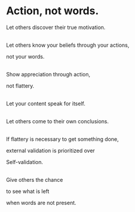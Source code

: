 # Action, not words.
Let others discover their true motivation.
<br><br>

Let others know your beliefs through your actions,

not your words.
<br><br>

Show appreciation through action,

not flattery.
<br><br>

Let your content speak for itself.
<br><br>

Let others come to their own conclusions.
<br><br>

If flattery is necessary to get something done,

external validation is prioritized over

Self-validation.
<br><br>

Give others the chance

to see what is left

when words are not present.

